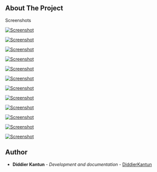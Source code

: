<!-- ABOUT THE PROJECT -->
## About The Project

Screenshots

[![Screenshot](https://github.com/DiddierKQ/ecommerce_app/blob/master/assets/screenshots/Capture1.JPG)](https://github.com/DiddierKQ/ecommerce_app/blob/master/assets/screenshots/Capture1.JPG)

[![Screenshot](https://github.com/DiddierKQ/ecommerce_app/blob/master/assets/screenshots/Capture2.JPG)](https://github.com/DiddierKQ/ecommerce_app/blob/master/assets/screenshots/Capture2.JPG)

[![Screenshot](https://github.com/DiddierKQ/ecommerce_app/blob/master/assets/screenshots/Capture3.JPG)](https://github.com/DiddierKQ/flutter_multipage_activity/blob/master/assets/screenshots/Capture3.JPG)

[![Screenshot](https://github.com/DiddierKQ/ecommerce_app/blob/master/assets/screenshots/Capture4.JPG)](https://github.com/DiddierKQ/ecommerce_app/blob/master/assets/screenshots/Capture4.JPG)

[![Screenshot](https://github.com/DiddierKQ/ecommerce_app/blob/master/assets/screenshots/Capture5.JPG)](https://github.com/DiddierKQ/ecommerce_app/blob/master/assets/screenshots/Capture5.JPG)

[![Screenshot](https://github.com/DiddierKQ/ecommerce_app/blob/master/assets/screenshots/Capture6.JPG)](https://github.com/DiddierKQ/ecommerce_app/blob/master/assets/screenshots/Capture6.JPG)

[![Screenshot](https://github.com/DiddierKQ/ecommerce_app/blob/master/assets/screenshots/Capture7.JPG)](https://github.com/DiddierKQ/ecommerce_app/blob/master/assets/screenshots/Capture7.JPG)

[![Screenshot](https://github.com/DiddierKQ/ecommerce_app/blob/master/assets/screenshots/Capture8.JPG)](https://github.com/DiddierKQ/ecommerce_app/blob/master/assets/screenshots/Capture8.JPG)

[![Screenshot](https://github.com/DiddierKQ/ecommerce_app/blob/master/assets/screenshots/Capture9.JPG)](https://github.com/DiddierKQ/ecommerce_app/blob/master/assets/screenshots/Capture9.JPG)

[![Screenshot](https://github.com/DiddierKQ/ecommerce_app/blob/master/assets/screenshots/Capture10.JPG)](https://github.com/DiddierKQ/ecommerce_app/blob/master/assets/screenshots/Capture10.JPG)

[![Screenshot](https://github.com/DiddierKQ/ecommerce_app/blob/master/assets/screenshots/Capture11.JPG)](https://github.com/DiddierKQ/ecommerce_app/blob/master/assets/screenshots/Capture11.JPG)

[![Screenshot](https://github.com/DiddierKQ/ecommerce_app/blob/master/assets/screenshots/Capture12.JPG)](https://github.com/DiddierKQ/ecommerce_app/blob/master/assets/screenshots/Capture12.JPG)

<!-- AUTHOR -->
## Author

* **Diddier Kantun** - *Development and documentation* - [DiddierKantun](https://github.com/DiddierKQ)
